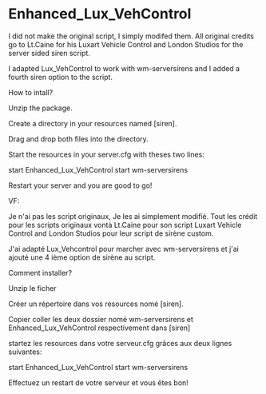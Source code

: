 # Enhanced_Lux_VehControl

I did not make the original script, I simply modifed them. All original credits go to Lt.Caine for his Luxart Vehicle Control and London Studios for the server sided siren script.

I adapted Lux_VehControl to work with wm-serversirens and I added a fourth siren option to the script.


How to intall?

Unzip the package.

Create a directory in your resources named [siren].

Drag and drop both files into the directory.

Start the resources in your server.cfg with theses two lines:

start Enhanced_Lux_VehControl
start wm-serversirens

Restart your server and you are good to go!


VF:

Je n'ai pas les script originaux, Je les ai simplement modifié. Tout les crédit pour les scripts originaux vontà Lt.Caine pour son script Luxart Vehicle Control and London Studios pour leur script de sirène custom.

J'ai adapté Lux_Vehcontrol pour marcher avec wm-serversirens et j'ai ajouté une 4 ième option de sirène au script.

Comment installer?

Unzip le ficher

Créer un répertoire dans vos resources nomé [siren].

Copier coller les deux dossier nomé wm-serversirens et Enhanced_Lux_VehControl respectivement dans [siren]

startez les resources dans votre serveur.cfg grâces aux deux lignes suivantes:

start Enhanced_Lux_VehControl
start wm-serversirens

Effectuez un restart de votre serveur et vous êtes bon!
